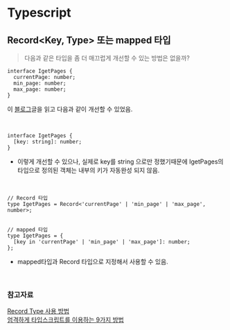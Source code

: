 # Typescript

## Record<Key, Type> 또는 mapped 타입

> 다음과 같은 타입을 좀 더 매끄럽게 개선할 수 있는 방법은 없을까?

```TS
interface IgetPages {
  currentPage: number;
  min_page: number;
  max_page: number;
}
```

이 [블로그](https://velog.io/@baby_dev/%EC%97%84%EA%B2%A9%ED%95%98%EA%B2%8C-%ED%83%80%EC%9E%85%EC%8A%A4%ED%81%AC%EB%A6%BD%ED%8A%B8%EB%A5%BC-%EC%9D%B4%EC%9A%A9%ED%95%98%EB%8A%94-9%EA%B0%80%EC%A7%80-%EB%B0%A9%EB%B2%95)글을 읽고 다음과 같이 개선할 수 있었음.

<br>

```TS
interface IgetPages {
  [key: string]: number;
}
```

- 이렇게 개선할 수 있으나, 실제로 key를 string 으로만 정했기때문에 IgetPages의 타입으로 정의된 객체는 내부의 키가 자동완성 되지 않음.

<br>

```TS
// Record 타입
type IgetPages = Record<'currentPage' | 'min_page' | 'max_page', number>;


// mapped 타입
type IgetPages = {
  [key in 'currentPage' | 'min_page' | 'max_page']: number;
};
```

- mapped타입과 Record 타입으로 지정해서 사용할 수 있음.

<br>

### 참고자료

[Record Type 사용 방법](https://developer-talk.tistory.com/296)  
[엄격하게 타입스크립트를 이용하는 9가지 방법](https://velog.io/@baby_dev/%EC%97%84%EA%B2%A9%ED%95%98%EA%B2%8C-%ED%83%80%EC%9E%85%EC%8A%A4%ED%81%AC%EB%A6%BD%ED%8A%B8%EB%A5%BC-%EC%9D%B4%EC%9A%A9%ED%95%98%EB%8A%94-9%EA%B0%80%EC%A7%80-%EB%B0%A9%EB%B2%95)
